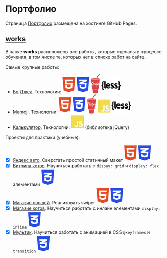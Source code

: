 # Портфолио

Страница [Портфолио](https://gh-time.github.io/Portfolio/) размещена на хостинге GitHub Pages.

## [works](works)

В папке **works** расположены все работы, которые сделаны в процессе обучения, в том числе те, которых нет в списке работ на сайте.

Самые крупные работы:
- [Бо Джек](works/Yandex/task1). Технологии: ![HTML5](img/icons/html.svg) ![CSS3](img/icons/css3.svg) ![Gulp](img/icons/gulp.svg) ![LESS](img/icons/less.svg)
- [Memoji](works/CourseraFinalProject). Технологии: ![HTML5](img/icons/html.svg) ![CSS3](img/icons/css3.svg) ![Gulp](img/icons/gulp.svg) ![JavaScript JS](img/icons/js.svg) ![LESS](img/icons/less.svg)
- [Калькулятор](works/Calculator). Технологии: ![JavaScript JS](img/icons/js.svg) (библиотека jQuery)

Проекты для практики (учебные):
- [x] [Яндекс авто](works/Yandex_auto). Сверстать простой статичный макет ![HTML5](img/icons/html.svg) ![CSS3](img/icons/css3.svg)
- [x] [Витрина котов](works/catsShowcase). Научиться работать с `dispay: grid` и `display: flex` элементами ![CSS3](img/icons/css3.svg)
- [x] [Магазин овощей](works/Vegetable_shop). Реализовать swiper ![HTML5](img/icons/html.svg) ![CSS3](img/icons/css3.svg)
- [x] [Магазие котов](works/Cat_shop). Научиться работать с инлайн элементами `display: inline` ![CSS3](img/icons/css3.svg)
- [x] [Мультик](works/Cartoon). Научиться работать с анимацией в CSS `@keyframes` и `transition` ![CSS3](img/icons/css3.svg)
